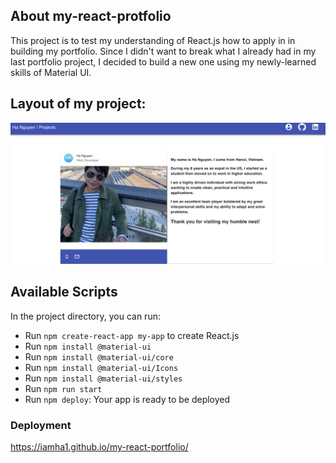 ## About my-react-protfolio 

This project is to test my understanding of React.js how to apply in in building my portfolio. Since I didn't want to break what I already had in my last portfolio project, I decided to build a new one using my newly-learned skills of Material UI. 

## Layout of my project:

![screenshot of the project](img/front.jpg)

## Available Scripts

In the project directory, you can run:

- Run `npm create-react-app my-app` to create React.js
- Run `npm install @material-ui`
- Run `npm install @material-ui/core`
- Run `npm install @material-ui/Icons`
- Run `npm install @material-ui/styles`
- Run `npm run start`
- Run `npm deploy`: Your app is ready to be deployed

### Deployment

https://iamha1.github.io/my-react-portfolio/


